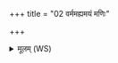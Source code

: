 +++
title = "02 वर्ममह्यमयं मणिः"

+++
<details><summary>मूलम् (WS)</summary>

वर्ममह्यमयं मणिः फालाज्जातः करिष्यति ।  
तृप्तो मन्थेनमागमद्रसेन सह वर्चसा ॥ २ ॥
</details>